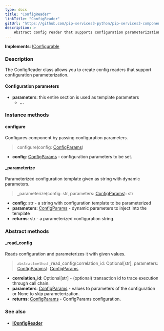 ```yaml
---
type: docs
title: "ConfigReader"
linkTitle: "ConfigReader"
gitUrl: "https://github.com/pip-services3-python/pip-services3-components-python"
description: >
    Abstract config reader that supports configuration parameterization.
---
```


**Implements**: [IConfigurable](../../../commons/config/iconfigurable)

### Description

The ConfigReader class allows you to create config readers that support configuration parameterization.

#### Configuration parameters
- **parameters**: this entire section is used as template parameters
    - **...**


### Instance methods

#### configure
Configures component by passing configuration parameters.

>  configure(config: [ConfigParams](../../../commons/config/config_params))

- **config**: [ConfigParams](../../../commons/config/config_params) - configuration parameters to be set.


#### _parameterize
Parameterized configuration template given as string with dynamic parameters.

>  _parameterize(config: str, parameters: [ConfigParams](../../../commons/config/config_params)): str

- **config**: str - a string with configuration template to be parameterized
- **parameters**: [ConfigParams](../../../commons/config/config_params) - dynamic parameters to inject into the template
- **returns**: str - a parameterized configuration string.

### Abstract methods

#### _read_config
Reads configuration and parameterizes it with given values.

> `abstractmethod` _read_config(correlation_id: Optional[str], parameters: [ConfigParams](../../../commons/config/config_params)): [ConfigParams](../../../commons/config/config_params)

- **correlation_id**: Optional[str] - (optional) transaction id to trace execution through call chain.
- **parameters**: [ConfigParams](../../../commons/config/config_params) - values to parameters of the configuration or None to skip parameterization.
- **returns**: [ConfigParams](../../../commons/config/config_params) - ConfigParams configuration.



### See also
- #### [IConfigReader](../iconfigReader)

